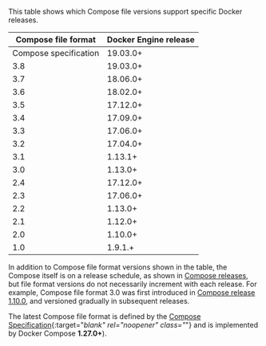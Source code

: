 This table shows which Compose file versions support specific Docker releases.

| **Compose file format** | **Docker Engine release** |
|  -------------------    |    ------------------     |
|  Compose specification  |       19.03.0+            |
|      3.8                |       19.03.0+            |
|      3.7                |       18.06.0+            |
|      3.6                |       18.02.0+            |
|      3.5                |       17.12.0+            |
|      3.4                |       17.09.0+            |
|      3.3                |       17.06.0+            |
|      3.2                |       17.04.0+            |
|      3.1                |       1.13.1+             |
|      3.0                |       1.13.0+             |
|      2.4                |       17.12.0+            |
|      2.3                |       17.06.0+            |
|      2.2                |       1.13.0+             |
|      2.1                |       1.12.0+             |
|      2.0                |       1.10.0+             |
|      1.0                |       1.9.1.+             |

In addition to Compose file format versions shown in the table, the Compose
itself is on a release schedule, as shown in [Compose
releases](https://github.com/docker/compose/releases/), but file format versions
do not necessarily increment with each release. For example, Compose file format
3.0 was first introduced in [Compose release
1.10.0](https://github.com/docker/compose/releases/tag/1.10.0), and versioned
gradually in subsequent releases.

The latest Compose file format is defined by the [Compose Specification](https://github.com/compose-spec/compose-spec/blob/master/spec.md){:target="_blank" rel="noopener" class="_"} and is implemented by Docker Compose **1.27.0+**).